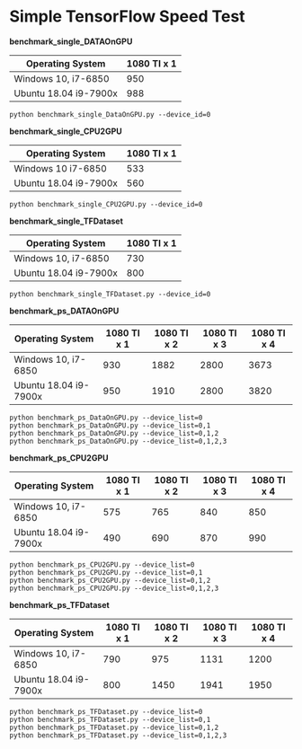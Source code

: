 Simple TensorFlow Speed Test
===

__benchmark_single_DATAOnGPU__

| Operating System | 1080 TI x 1 |
|-------|------------|
| Windows 10, i7-6850| 950 |
| Ubuntu 18.04 i9-7900x| 988 |


```
python benchmark_single_DataOnGPU.py --device_id=0
```


__benchmark_single_CPU2GPU__

| Operating System | 1080 TI x 1 |
|-------|------------|
| Windows 10 i7-6850| 533 |
| Ubuntu 18.04 i9-7900x| 560 |

```
python benchmark_single_CPU2GPU.py --device_id=0
```

__benchmark_single_TFDataset__

| Operating System | 1080 TI x 1 |
|-------|------------|
| Windows 10, i7-6850| 730 |
| Ubuntu 18.04 i9-7900x| 800 |

```
python benchmark_single_TFDataset.py --device_id=0
```

__benchmark_ps_DATAOnGPU__

| Operating System | 1080 TI x 1 | 1080 TI x 2 | 1080 TI x 3 | 1080 TI x 4 |
|-------|------------|------------|------------|------------|
| Windows 10, i7-6850| 930 | 1882 | 2800 | 3673 |
| Ubuntu 18.04 i9-7900x| 950 | 1910 | 2800 | 3820 |

```
python benchmark_ps_DataOnGPU.py --device_list=0
python benchmark_ps_DataOnGPU.py --device_list=0,1
python benchmark_ps_DataOnGPU.py --device_list=0,1,2
python benchmark_ps_DataOnGPU.py --device_list=0,1,2,3
```

__benchmark_ps_CPU2GPU__

| Operating System | 1080 TI x 1 | 1080 TI x 2 | 1080 TI x 3 | 1080 TI x 4 |
|-------|------------|------------|------------|------------|
| Windows 10, i7-6850| 575 | 765 | 840 | 850 |
| Ubuntu 18.04 i9-7900x| 490 | 690 | 870 | 990 |

```
python benchmark_ps_CPU2GPU.py --device_list=0
python benchmark_ps_CPU2GPU.py --device_list=0,1
python benchmark_ps_CPU2GPU.py --device_list=0,1,2
python benchmark_ps_CPU2GPU.py --device_list=0,1,2,3
```

__benchmark_ps_TFDataset__

| Operating System | 1080 TI x 1 | 1080 TI x 2 | 1080 TI x 3 | 1080 TI x 4 |
|-------|------------|------------|------------|------------|
| Windows 10, i7-6850| 790 | 975 | 1131 | 1200 |
| Ubuntu 18.04 i9-7900x| 800 | 1450 | 1941 | 1950 |

```
python benchmark_ps_TFDataset.py --device_list=0
python benchmark_ps_TFDataset.py --device_list=0,1
python benchmark_ps_TFDataset.py --device_list=0,1,2
python benchmark_ps_TFDataset.py --device_list=0,1,2,3
```

